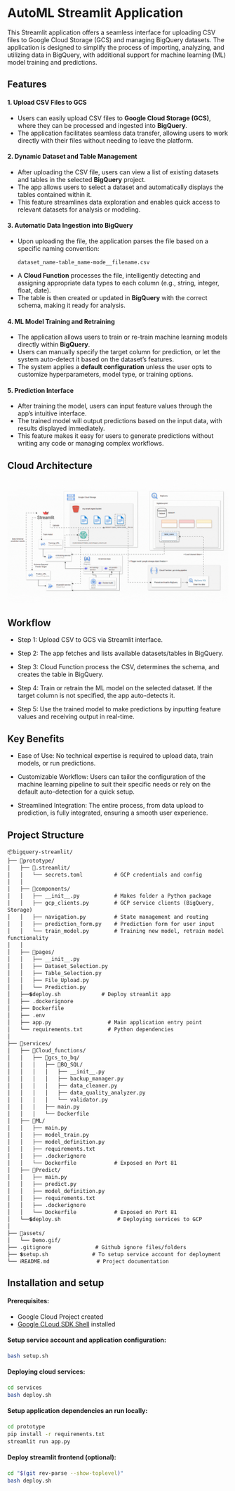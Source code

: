 
# AutoML Streamlit Application

This Streamlit application offers a seamless interface for uploading CSV files to Google Cloud Storage (GCS) and managing BigQuery datasets. The application is designed to simplify the process of importing, analyzing, and utilizing data in BigQuery, with additional support for machine learning (ML) model training and predictions.
## Features

#### 1. Upload CSV Files to GCS
- Users can easily upload CSV files to **Google Cloud Storage (GCS)**, where they can be processed and ingested into **BigQuery**.
- The application facilitates seamless data transfer, allowing users to work directly with their files without needing to leave the platform.

#### 2. Dynamic Dataset and Table Management
- After uploading the CSV file, users can view a list of existing datasets and tables in the selected **BigQuery** project.
- The app allows users to select a dataset and automatically displays the tables contained within it.
- This feature streamlines data exploration and enables quick access to relevant datasets for analysis or modeling.

#### 3. Automatic Data Ingestion into BigQuery
- Upon uploading the file, the application parses the file based on a specific naming convention:
    ```text
    dataset_name-table_name-mode__filename.csv
    ```
- A **Cloud Function** processes the file, intelligently detecting and assigning appropriate data types to each column (e.g., string, integer, float, date).
- The table is then created or updated in **BigQuery** with the correct schema, making it ready for analysis.

#### 4. ML Model Training and Retraining
- The application allows users to train or re-train machine learning models directly within **BigQuery**.
- Users can manually specify the target column for prediction, or let the system auto-detect it based on the dataset’s features.
- The system applies a **default configuration** unless the user opts to customize hyperparameters, model type, or training options.

#### 5. Prediction Interface
- After training the model, users can input feature values through the app’s intuitive interface.
- The trained model will output predictions based on the input data, with results displayed immediately.
- This feature makes it easy for users to generate predictions without writing any code or managing complex workflows.


## Cloud Architecture

![Demo GIF](assets/Demo.gif)


## Workflow

- Step 1: Upload CSV to GCS via Streamlit interface.

- Step 2: The app fetches and lists available datasets/tables in BigQuery.

- Step 3: Cloud Function process the CSV, determines the schema, and creates the table in BigQuery.

- Step 4: Train or retrain the ML model on the selected dataset. If the target column is not specified, the app auto-detects it.

- Step 5: Use the trained model to make predictions by inputting feature values and receiving output in real-time.
## Key Benefits

- Ease of Use: No technical expertise is required to upload data, train models, or run predictions.

- Customizable Workflow: Users can tailor the configuration of the machine learning pipeline to suit their specific needs or rely on the default auto-detection for a quick setup.

- Streamlined Integration: The entire process, from data upload to prediction, is fully integrated, ensuring a smooth user experience.

## Project Structure

```text
📦bigquery-streamlit/
├── 📂prototype/
│   ├── 📂.streamlit/
│   │   └── secrets.toml          # GCP credentials and config
│   │
│   ├── 📂components/
│   │   ├── __init__.py           # Makes folder a Python package
│   │   ├── gcp_clients.py        # GCP service clients (BigQuery, Storage)
│   │   ├── navigation.py         # State management and routing
│   │   ├── prediction_form.py    # Prediction form for user input
│   │   └── train_model.py        # Training new model, retrain model functionality
│   │
│   ├── 📂pages/
│   │   ├── __init__.py           
│   │   ├── Dataset_Selection.py
│   │   ├── Table_Selection.py
│   │   ├── File_Upload.py
│   │   └── Prediction.py     
│   ├──💲deploy.sh             # Deploy streamlit app
│   ├── .dockerignore   
│   ├── Dockerfile
│   ├── .env           
│   ├── app.py                  # Main application entry point
│   └── requirements.txt        # Python dependencies
│
├── 📂services/
│   ├── 📂Cloud_functions/
│   │   ├── 📂gcs_to_bq/
│   │   │   ├── 📂BQ_SQL/
│   │   │   │   ├── __init__.py          
│   │   │   │   ├── backup_manager.py                
│   │   │   │   ├── data_cleaner.py                  
│   │   │   │   ├── data_quality_analyzer.py   
│   │   │   │   └── validator.py 
│   │   │   ├── main.py 
│   │   │   └── Dockerfile               
│   ├── 📂ML/
│   │   ├── main.py          
│   │   ├── model_train.py          
│   │   ├── model_definition.py                  
│   │   ├── requirements.txt 
│   │   ├── .dockerignore   
│   │   └── Dockerfile            # Exposed on Port 81       
│   ├── 📂Predict/
│   │   ├── main.py          
│   │   ├── predict.py          
│   │   ├── model_definition.py                
│   │   ├── requirements.txt   
│   │   ├── .dockerignore   
│   │   └── Dockerfile            # Exposed on Port 81 
│   └──💲deploy.sh                  # Deploying services to GCP
│
├── 📂assets/
│   └── Demo.gif/  
├── .gitignore              # Github ignore files/folders
├── 💲setup.sh              # To setup service account for deployment
└── ℹ️README.md               # Project documentation
```
## Installation and setup

#### Prerequisites:
- Google Cloud Project created
- [Google CLoud SDK Shell](https://cloud.google.com/sdk/docs/install) installed 

#### Setup service account and application configuration:
  ```bash
bash setup.sh
```
#### Deploying cloud services:
```bash
cd services
bash deploy.sh
```
#### Setup application dependencies an run locally:
```bash
cd prototype
pip install -r requirements.txt
streamlit run app.py
```
#### Deploy streamlit frontend (optional):
```bash
cd "$(git rev-parse --show-toplevel)"
bash deploy.sh
```
    

